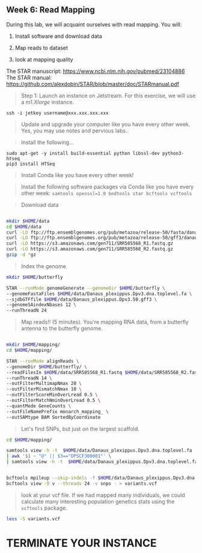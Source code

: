 ## Week 6: Read Mapping


During this lab, we will acquaint ourselves with read mapping. You will:

1. Install software and download data

3. Map reads to dataset

4. look at mapping quality


The STAR manuscript: https://www.ncbi.nlm.nih.gov/pubmed/23104886
The STAR manual: https://github.com/alexdobin/STAR/blob/master/doc/STARmanual.pdf



> Step 1: Launch an instance on Jetstream. For this exercise, we will use a _m1.Xlarge_ instance.

```
ssh -i jetkey username@xxx.xxx.xxx.xxx
```

> Update and upgrade your computer like you have every other week. Yes, you may use notes and pervious labs..


> Install the following...
```
sudo apt-get -y install build-essential python libssl-dev python3-htseq
pip3 install HTSeq
```


> Install Conda like you have every other week!


> Install the following software packages via Conda like you have every other week: `samtools openssl=1.0 bedtools star bcftools vcftools`


>Download data

```bash

mkdir $HOME/data
cd $HOME/data
curl -LO ftp://ftp.ensemblgenomes.org/pub/metazoa/release-50/fasta/danaus_plexippus/dna/
curl -LO ftp://ftp.ensemblgenomes.org/pub/metazoa/release-50/gff3/danaus_plexippus/Danaus_plexippus.Dpv3.50.gff3.gz
curl -LO https://s3.amazonaws.com/gen711/SRR585568_R1.fastq.gz
curl -LO https://s3.amazonaws.com/gen711/SRR585568_R2.fastq.gz
gzip -d *gz

```


> Index the genome

```bash
mkdir $HOME/butterfly

STAR --runMode genomeGenerate --genomeDir $HOME/butterfly \
--genomeFastaFiles $HOME/data/Danaus_plexippus.Dpv3.dna.toplevel.fa \
--sjdbGTFfile $HOME/data/Danaus_plexippus.Dpv3.50.gff3 \
--genomeSAindexNbases 12 \
--runThreadN 24
```

>Map reads!! (5 minutes). You're mapping RNA data, from a butterfly antenna to the butterfly genome.

```bash

mkdir $HOME/mapping/
cd $HOME/mapping/

STAR --runMode alignReads \
--genomeDir $HOME/butterfly/ \
--readFilesIn $HOME/data/SRR585568_R1.fastq $HOME/data/SRR585568_R2.fastq   \
--runThreadN 14 \
--outFilterMultimapNmax 20 \
--outFilterMismatchNmax 10 \
--outFilterScoreMinOverLread 0.5 \
--outFilterMatchNminOverLread 0.5 \
--quantMode GeneCounts \
--outFileNamePrefix monarch_mapping_ \
--outSAMtype BAM SortedByCoordinate
```

> Let's find SNPs, but just on the largest scaffold.

```bash
cd $HOME/mapping/

samtools view -h -t  $HOME/data/Danaus_plexippus.Dpv3.dna.toplevel.fa --threads 12 monarch_mapping_Aligned.sortedByCoord.out.bam \
| awk '$1 ~ "@" || $3=="DPSCF300001"' \
| samtools view -h -t  $HOME/data/Danaus_plexippus.Dpv3.dna.toplevel.fa --threads 12 -1 -o filtered.bam -


bcftools mpileup --skip-indels -f $HOME/data/Danaus_plexippus.Dpv3.dna.toplevel.fa filtered.bam | \
bcftools view -O v --threads 24 -v snps - > variants.vcf
```

> look at your vcf file. If we had mapped many individuals, we could calculate many interesting population genetics stats using the `vcftools` package.

```bash
less -S variants.vcf
```


# TERMINATE YOUR INSTANCE
